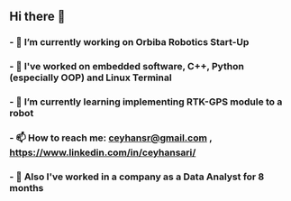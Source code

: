 ## Hi there 👋


### - 🔭 I’m currently working on Orbiba Robotics Start-Up
### - 🔭 I've worked on embedded software, C++, Python (especially OOP) and Linux Terminal
### - 🌱 I’m currently learning implementing RTK-GPS module to a robot 
### - 📫 How to reach me: ceyhansr@gmail.com , https://www.linkedin.com/in/ceyhansari/
### - 🌱 Also I've worked in a company as a Data Analyst for 8 months
